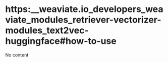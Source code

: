 # https:__weaviate.io_developers_weaviate_modules_retriever-vectorizer-modules_text2vec-huggingface#how-to-use
No content